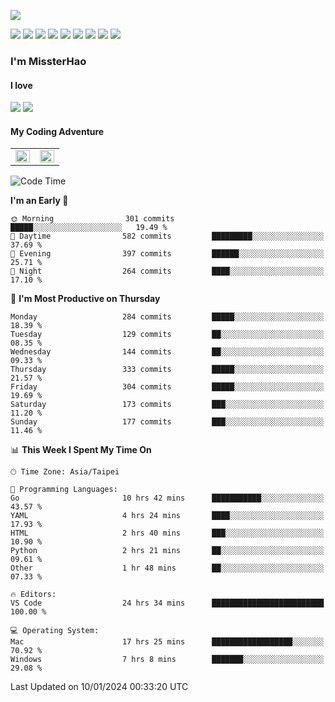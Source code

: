 ![](https://komarev.com/ghpvc/?username=MissterHao&color=ff69b4)

[![](https://img.shields.io/badge/Amazon%20AWS-%23232F3E?logo=amazon-aws&logoColor=white&style=for-the-badge)](https://aws.amazon.com/)
[![](https://img.shields.io/badge/Python-3776AB?style=for-the-badge&logo=python&logoColor=white)](https://www.djangoproject.com/)
[![](https://img.shields.io/badge/Django-092E20?style=for-the-badge&logo=django&logoColor=white)](https://www.python.org/)
[![](https://img.shields.io/badge/Rust-%23EB6400?style=for-the-badge&logo=rust&logoColor=white)](https://www.python.org/)
[![](https://img.shields.io/badge/Flask-23232F3E?style=for-the-badge&logo=flask&logoColor=white)](https://flask.palletsprojects.com/en/2.1.x/)
[![](https://img.shields.io/badge/go-%2300ADD8.svg?&style=for-the-badge&logo=go&logoColor=white)](https://golang.org/)
[![](https://img.shields.io/badge/javascript-%23F7DF1E.svg?&style=for-the-badge&logo=javascript&logoColor=black)](https://www.javascript.com/)
[![](https://img.shields.io/badge/mysql-%234479A1.svg?&style=for-the-badge&logo=mysql&logoColor=white)](https://www.mysql.com/)
[![](https://img.shields.io/badge/docker-%232496ED.svg?&style=for-the-badge&logo=docker&logoColor=white)](https://www.docker.com/)

### I'm MissterHao

#### I love  
![](https://img.shields.io/badge/Netflix-E50914?style=for-the-badge&logo=netflix&logoColor=white)
![](https://img.shields.io/badge/YouTube-FF0000?style=for-the-badge&logo=youtube&logoColor=white)

#### My Coding Adventure
<!-- Readme stats -->
<!-- https://github.com/anuraghazra/github-readme-stats -->
<table>
<tr>
    <td valign="top" width="50%">
    <img src="https://github-readme-stats.vercel.app/api?username=MissterHao&hide_border=true&show_icons=true&locale=en" align="left" style="width: 100%" />
    </td>
    <td valign="top" width="50%">
    <img src="https://github-readme-stats.vercel.app/api/top-langs?username=MissterHao&hide_border=true&show_icons=true&locale=en&layout=compact" align="left" style="width: 100%" />
    </td>
</tr>
</table>  


<!--START_SECTION:waka-->
![Code Time](http://img.shields.io/badge/Code%20Time-1%2C292%20hrs%2057%20mins-blue)

**I'm an Early 🐤** 

```text
🌞 Morning                301 commits         █████░░░░░░░░░░░░░░░░░░░░   19.49 % 
🌆 Daytime                582 commits         █████████░░░░░░░░░░░░░░░░   37.69 % 
🌃 Evening                397 commits         ██████░░░░░░░░░░░░░░░░░░░   25.71 % 
🌙 Night                  264 commits         ████░░░░░░░░░░░░░░░░░░░░░   17.10 % 
```
📅 **I'm Most Productive on Thursday** 

```text
Monday                   284 commits         █████░░░░░░░░░░░░░░░░░░░░   18.39 % 
Tuesday                  129 commits         ██░░░░░░░░░░░░░░░░░░░░░░░   08.35 % 
Wednesday                144 commits         ██░░░░░░░░░░░░░░░░░░░░░░░   09.33 % 
Thursday                 333 commits         █████░░░░░░░░░░░░░░░░░░░░   21.57 % 
Friday                   304 commits         █████░░░░░░░░░░░░░░░░░░░░   19.69 % 
Saturday                 173 commits         ███░░░░░░░░░░░░░░░░░░░░░░   11.20 % 
Sunday                   177 commits         ███░░░░░░░░░░░░░░░░░░░░░░   11.46 % 
```


📊 **This Week I Spent My Time On** 

```text
🕑︎ Time Zone: Asia/Taipei

💬 Programming Languages: 
Go                       10 hrs 42 mins      ███████████░░░░░░░░░░░░░░   43.57 % 
YAML                     4 hrs 24 mins       ████░░░░░░░░░░░░░░░░░░░░░   17.93 % 
HTML                     2 hrs 40 mins       ███░░░░░░░░░░░░░░░░░░░░░░   10.90 % 
Python                   2 hrs 21 mins       ██░░░░░░░░░░░░░░░░░░░░░░░   09.61 % 
Other                    1 hr 48 mins        ██░░░░░░░░░░░░░░░░░░░░░░░   07.33 % 

🔥 Editors: 
VS Code                  24 hrs 34 mins      █████████████████████████   100.00 % 

💻 Operating System: 
Mac                      17 hrs 25 mins      ██████████████████░░░░░░░   70.92 % 
Windows                  7 hrs 8 mins        ███████░░░░░░░░░░░░░░░░░░   29.08 % 
```


 Last Updated on 10/01/2024 00:33:20 UTC
<!--END_SECTION:waka-->

<!--
**MissterHao/MissterHao** is a ✨ _special_ ✨ repository because its `README.md` (this file) appears on your GitHub profile.

Here are some ideas to get you started:

- 🔭 I’m currently working on ...
- 🌱 I’m currently learning ...
- 👯 I’m looking to collaborate on ...
- 🤔 I’m looking for help with ...
- 💬 Ask me about ...
- 📫 How to reach me: ...
- 😄 Pronouns: ...
- ⚡ Fun fact: ...
-->
